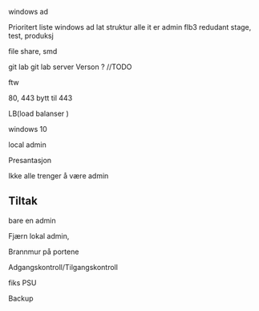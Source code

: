 windows ad

Prioritert liste
windows ad
lat struktur
alle it er admin
flb3 redudant
stage, test, produksj

file share, smd

git lab
git lab server Verson ? //TODO

ftw

80, 443 bytt til 443 

LB(load balanser )


windows 10

local admin


Presantasjon


Ikke alle trenger å være admin

## Tiltak

bare en admin

Fjærn lokal admin, 

Brannmur på portene

Adgangskontroll/Tilgangskontroll

fiks PSU

Backup 








